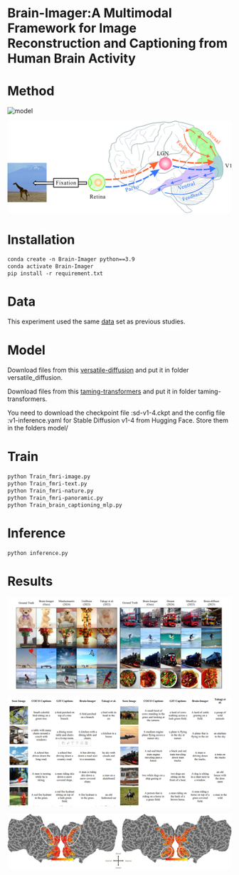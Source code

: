 # Brain-Imager:A Multimodal Framework for Image Reconstruction and Captioning from Human Brain Activity

# Method
![model](https://github.com/songqianyi01/Brain-Imager/blob/main/image/brain_imager_model_16.jpg)

![neurs](https://github.com/songqianyi01/Brain-Imager/blob/main/image/Dual_Stream_model.jpg)

# Installation
```
conda create -n Brain-Imager python==3.9
conda activate Brain-Imager
pip install -r requirement.txt
```
# Data
This experiment used the same [data](https://huggingface.co/datasets/pscotti/naturalscenesdataset/tree/main/webdataset_avg_split) set as previous studies.

# Model
Download files from this [versatile-diffusion](https://huggingface.co/shi-labs/versatile-diffusion/tree/main) and put it in folder versatile_diffusion.

Download files from this [taming-transformers](https://github.com/CompVis/taming-transformers) and put it in folder taming-transformers. 

You need to download the checkpoint file :sd-v1-4.ckpt and the config file :v1-inference.yaml for Stable Diffusion v1-4 from Hugging Face. Store them in the folders model/

# Train
```
python Train_fmri-image.py
python Train_fmri-text.py
python Train_fmri-nature.py
python Train_fmri-panoramic.py
python Train_brain_captioning_mlp.py
```
# Inference
```
python inference.py
```
# Results
![results](https://github.com/songqianyi01/Brain-Imager/blob/main/image/results.png)

![results_captioning](https://github.com/songqianyi01/Brain-Imager/blob/main/image/results_brain_captioning.png)

![interpretable](https://github.com/songqianyi01/Brain-Imager/blob/main/image/interpretability.png)



